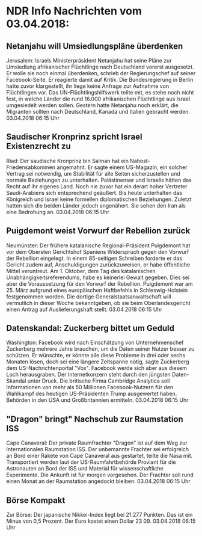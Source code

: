 # NDR Info Nachrichten vom 03.04.2018:


## Netanjahu will Umsiedlungspläne überdenken
Jerusalem: Israels Ministerpräsident Netanjahu hat seine Pläne zur Umsiedlung afrikanischer Flüchtlinge nach Deutschland vorerst ausgesetzt. Er wolle sie noch einmal überdenken, schrieb der Regierungschef auf seiner Facebook-Seite. Er reagierte damit auf Kritik. Die Bundesregierung in Berlin hatte zuvor klargestellt, ihr liege keine Anfrage zur Aufnahme von Flüchtlingen vor. Das UN-Flüchtlingshilfswerk teilte mit, es stehe noch nicht fest, in welche Länder die rund 16.000 afrikanischen Flüchtlinge aus Israel umgesiedelt werden sollen. Gestern hatte Netanjahu noch erklärt, die Migranten sollten nach Deutschland, Kanada und Italien gebracht werden. 03.04.2018 06:15 Uhr 

## Saudischer Kronprinz spricht Israel Existenzrecht zu
Riad: Der saudische Kronprinz bin Salman hat ein Nahost-Friedensabkommen angemahnt. Er sagte einem US-Magazin, ein solcher Vertrag sei notwendig, um Stabilität für alle Seiten sicherzustellen und normale Beziehungen zu unterhalten. Palästinenser und Israelis hätten das Recht auf ihr eigenes Land. Noch nie zuvor hat ein derart hoher Vertreter Saudi-Arabiens sich entsprechend geäußert. Bis heute unterhalten das Königreich und Israel keine formellen diplomatischen Beziehungen. Zuletzt hatten sich die beiden Länder jedoch angenähert. Sie sehen den Iran als eine Bedrohung an. 03.04.2018 06:15 Uhr 

## Puigdemont weist Vorwurf der Rebellion zurück
Neumünster: Der frühere katalanische Regional-Präsident Puigdemont hat vor dem Obersten Gerichtshof Spaniens Widerspruch gegen den Vorwurf der Rebellion eingelegt. In einem 85-seitigen Schreiben forderte er das Gericht zudem auf, Anschuldigungen zurückzuweisen, er habe öffentliche Mittel veruntreut. Am 1. Oktober, dem Tag des katalanischen Unabhängigkeitsreferendums, habe es keinerlei Gewalt gegeben. Dies sei aber die Voraussetzung für den Vorwurf der Rebellion. Puigdemont war am 25. März aufgrund eines europäischen Haftbefehls in Schleswig-Holstein festgenommen worden. Die dortige Generalstaatsanwaltschaft will vermutlich in dieser Woche bekanntgeben, ob sie beim Oberlandesgericht einen Antrag auf Auslieferungshaft stellt. 03.04.2018 06:15 Uhr 

## Datenskandal: Zuckerberg bittet um Geduld
Washington:       Facebook wird nach Einschätzung von Unternehmenschef Zuckerberg mehrere Jahre brauchen, um die Daten seiner Nutzer besser zu schützen. Er wünschte, er könnte alle diese Probleme in drei oder sechs Monaten lösen, doch sei eine längere Zeitspanne nötig, sagte Zuckerberg dem US-Nachrichtenportal "Vox". Facebook werde sich aber aus diesem
Loch herausgraben. Der Internetkonzern steht durch den jüngsten Daten-Skandal unter Druck. Die britische Firma Cambridge Analytica soll Informationen von mehr als 50 Millionen Facebook-Nutzern für den Wahlkampf des heutigen US-Präsidenten Trump ausgewertet haben. Behörden in den USA und Großbritannien ermitteln. 03.04.2018 06:15 Uhr 

## "Dragon" bringt" Nachschub zur Raumstation ISS
Cape Canaveral: Der private Raumfrachter "Dragon" ist auf dem Weg zur Internationalen Raumstation ISS. Der unbemannte Frachter sei erfolgreich an Bord einer Rakete von Cape Canaveral aus gestartet, teilte die Nasa mit. Transportiert werden laut der US-Raumfahrtbehörde Proviant für die Astronauten an Bord der ISS und Material für wissenschaftliche Experimente. Die Ankunft ist für morgen vorgesehen. Der Frachter soll rund einen Monat an der Raumstation angedockt bleiben. 03.04.2018 06:15 Uhr 

## Börse Kompakt
Zur Börse: Der japanische Nikkei-Index liegt bei 21.277 Punkten. Das ist ein Minus von 0,5 Prozent. Der Euro kostet einen Dollar 23 09. 03.04.2018 06:15 Uhr 
